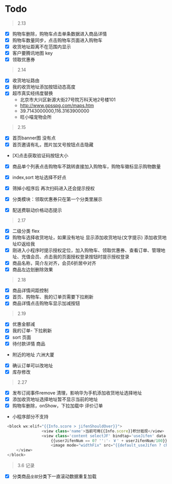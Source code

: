 # Todo

> 2.13
- [X] 购物车删除，购物车点击单条数据进入商品详情 
- [X] 购物车数量同步，点击购物车页面进入购物车
- [x] 收货地址距离不在范围内显示
- [X] 客户要腾讯地图 key
- [X] 领取优惠券

> 2.14
- [X] 收货地址路由
- [X] 我的收货地址添加按钮动态高度
- [X] 超市真实经纬度替换 
  + 北京市大兴区新源大街27号院万科天地2号楼101
  + http://www.gpsspg.com/maps.htm
  + 39.7143000000,116.3163900000
  + 旺小喵宠物会所
> 2.15
- [X] 首页banner图 没有点
- [X] 首页邀请有礼，图片加叉号按钮点击隐藏
- [X]点击获取验证码按钮大小 
- [X] 商品单个列表点击购物车不跳转直接加入购物车，购物车徽标显示购物数量
- [X] index,sort 地址选择不好点
- [X] 筛掉小程序后 再次扫码进入还会提示授权
- [X] 分类模块：领取优惠券只在第一个分类里展示
- [X] 配送费联动价格动态提示


> 2.17
- [X] 二级分类 flex
- [X] 购物车选择收货地址，如果没有地址 显示添加收货地址(文字提示) 添加收货地址ID返给我
- [X] 刚进入小程序时提示授权定位，加入购物车、领取优惠券、查看订单、管理地址、充值会员、点击我的页面授权登录按钮时提示授权登录
- [X] 商品名称，简介左对齐，会员6折居中对齐
- [X] 商品左边划删除效果

> 2.18
- [X] 商品详情间距控制
- [X] 首页、购物车、我的订单页需要下拉刷新
- [X] 商品详情点击购物车显示加减按钮

> 2.19
- [X] 优惠金额减
- [X] 我的订单- 下拉刷新
- [X] sort 页面
- [X] 待付款详情 商品
- 附近的地址 六洲大厦

- [X] 确认订单可以改地址
- [X] 库存修改

> 2.27
- [X] 发布订阅事件remove 清理，影响华为手机添加收货地址选择地址
- [X] 添加收货地址选择地址暂不显示当前的地址
- [x] 购物车删除，onShow，下拉加载中
评价订单
- 小程序部分不支持
````js
 <block wx:elif="{{Info.score > jifenShouldOver}}">
                <view class='name'>当前可用{{Info.score}}积分抵现</view>
                <view class='content selectJF' bindtap='useJifen' data-score="{{Info.score}}">
                    {{userJifenNum == 0? '':'- ￥' + userJifenNum/100}}
                    <image mode="widthFix" src="{{default_useJifen ? checked:normal}}" style='width:30rpx;'></image>
     </view>
 </block>
````
> 3.6 记录
- [x] 分类商品`全部`分类下一直滚动数据重复加载